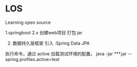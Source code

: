 # LOS
Learning open source

1.springboot 2.x 创建web项目  打包 jar

2. 数据持久层框架  引入 :Spring Data JPA

执行命令，通过 active 加载测试环境的配置。
java -jar  ***.jar  --spring.profiles.active=test
